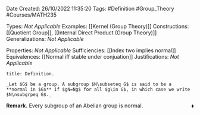 <div class="topSpace"></div>

Date Created: 26/10/2022 11:35:20
Tags: #Definition #Group_Theory #Courses/MATH235

Types: _Not Applicable_
Examples: [[Kernel (Group Theory)]]
Constructions: [[Quotient Group]], [[Internal Direct Product (Group Theory)]]
Generalizations: _Not Applicable_

Properties: _Not Applicable_
Sufficiencies: [[Index two implies normal]]
Equivalences: [[Normal iff stable under conjuation]]
Justifications: _Not Applicable_

``` ad-Definition
title: Definition.

_Let $G$ be a group. A subgroup $N\subseteq G$ is said to be a **normal in $G$** if $gN=Ng$ for all $g\in G$, in which case we write $N\nsubgrpeq G$._

```

**Remark.** Every subgroup of an Abelian group is normal.<span style="float:right;">$\blacklozenge$</span>
